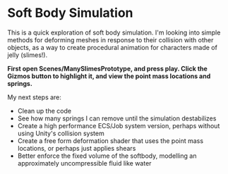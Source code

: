 # Soft Body Simulation

This is a quick exploration of soft body simulation. I'm looking into simple methods for deforming meshes in response to their collision with other objects, as a way to create procedural animation for characters made of jelly (slimes!).

<b>First open Scenes/ManySlimesPrototype, and press play. Click the Gizmos button to highlight it, and view the point mass locations and springs.</b>

My next steps are:
* Clean up the code
* See how many springs I can remove until the simulation destabilizes
* Create a high performance ECS/Job system version, perhaps without using Unity's collision system
* Create a free form deformation shader that uses the point mass locations, or perhaps just applies shears
* Better enforce the fixed volume of the softbody, modelling an approximately uncompressible fluid like water

